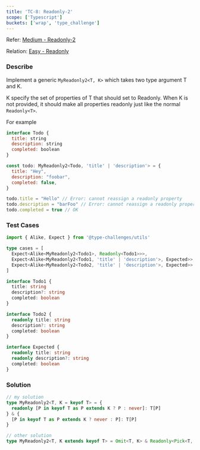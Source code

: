 ```yaml
---
title: 'TC-8: Readonly-2'
scope: ['Typescript']
buckets: ['wrap', 'type_challenge']
---
```


Refer: [Medium - Readonly-2](https://github.com/type-challenges/type-challenges/blob/master/questions/8-medium-readonly-2/README.md)

Relation: [Easy - Readonly](/wrap/tc/7_readonly)

### Describe

Implement a generic `MyReadonly2<T, K>` which takes two type argument T and K.

K specify the set of properties of T that should set to Readonly. When K is not provided, it should make all properties readonly just like the normal `Readonly<T>`.

For example

```javascript
interface Todo {
  title: string
  description: string
  completed: boolean
}

const todo: MyReadonly2<Todo, 'title' | 'description'> = {
  title: "Hey",
  description: "foobar",
  completed: false,
}

todo.title = "Hello" // Error: cannot reassign a readonly property
todo.description = "barFoo" // Error: cannot reassign a readonly property
todo.completed = true // OK
```

### Test Cases

```typescript
import { Alike, Expect } from '@type-challenges/utils'

type cases = [
  Expect<Alike<MyReadonly2<Todo1>, Readonly<Todo1>>>,
  Expect<Alike<MyReadonly2<Todo1, 'title' | 'description'>, Expected>>,
  Expect<Alike<MyReadonly2<Todo2, 'title' | 'description'>, Expected>>
]

interface Todo1 {
  title: string
  description?: string
  completed: boolean
}

interface Todo2 {
  readonly title: string
  description?: string
  completed: boolean
}

interface Expected {
  readonly title: string
  readonly description?: string
  completed: boolean
}
```

### Solution

```typescript
// my solution
type MyReadonly2<T, K = keyof T> = {
  readonly [P in keyof T as P extends K ? P : never]: T[P]
} & {
  [P in keyof T as P extends K ? never : P]: T[P]
}

// other solution
type MyReadonly2<T, K extends keyof T> = Omit<T, K> & Readonly<Pick<T, K>> // trick🤔
```
